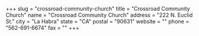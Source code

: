 +++
slug = "crossroad-community-church"
title = "Crossroad Community Church"
name = "Crossroad Community Church"
address = "222 N. Euclid St."
city = "La Habra"
state = "CA"
postal = "90631"
website = ""
phone = "562-691-6674"
fax = ""
+++
